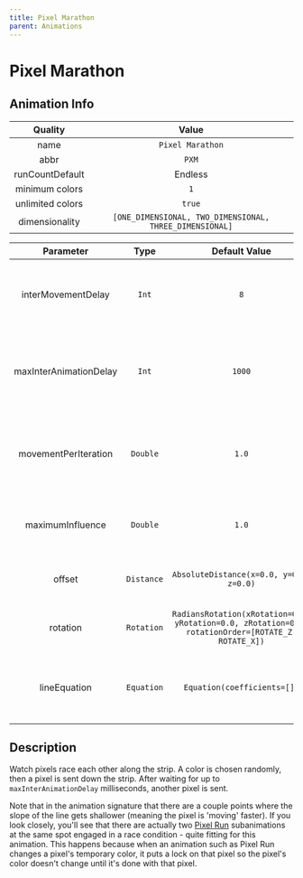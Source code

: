 ```yaml
---
title: Pixel Marathon
parent: Animations
---
```


<!-- THIS FILE IS AUTOMATICALLY GENERATED -->
<!-- MAKE CHANGES TO THE AnimationInfo INSTANCE ASSOCIATED WITH THIS ANIMATION -->

# Pixel Marathon

## Animation Info

|Quality|Value|
|:-:|:-:|
|name|`Pixel Marathon`|
|abbr|`PXM`|
|runCountDefault|Endless|
|minimum colors|`1`|
|unlimited colors|`true`|
|dimensionality|`[ONE_DIMENSIONAL, TWO_DIMENSIONAL, THREE_DIMENSIONAL]`|

|Parameter|Type|Default Value|Description|
|:-:|:-:|:-:|:-:|
|interMovementDelay|`Int`|`8`|Delay between movements in the pixel run animations|
|maxInterAnimationDelay|`Int`|`1000`|Maximum time between start of one pixel run and start of the next|
|movementPerIteration|`Double`|`1.0`|How far to move along the X axis during each iteration of the animation|
|maximumInfluence|`Double`|`1.0`|How far away from the line a pixel can be affected|
|offset|`Distance`|`AbsoluteDistance(x=0.0, y=0.0, z=0.0)`|Offset of the line in the XYZ directions|
|rotation|`Rotation`|`RadiansRotation(xRotation=0.0, yRotation=0.0, zRotation=0.0, rotationOrder=[ROTATE_Z, ROTATE_X])`|Rotation of the line around the XYZ axes|
|lineEquation|`Equation`|`Equation(coefficients=[])`|The equation representing the line the the pixel will follow|

## Description
Watch pixels race each other along the strip.
A color is chosen randomly, then a pixel is sent down the strip.
After waiting for up to `maxInterAnimationDelay` milliseconds, another pixel is sent.

Note that in the animation signature that there are a couple points where the slope of the line gets shallower (meaning the pixel is 'moving' faster).
If you look closely, you'll see that there are actually two [Pixel Run](Pixel-Run) subanimations at the same spot engaged in a race condition - quite fitting for this animation.
This happens because when an animation such as Pixel Run changes a pixel's temporary color, it puts a lock on that pixel so the pixel's color doesn't change until it's done with that pixel.

